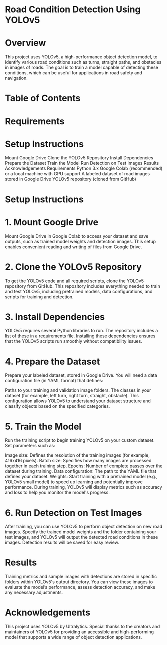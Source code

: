 # Road Condition Detection Using YOLOv5
# Overview
This project uses YOLOv5, a high-performance object detection model, to identify various road conditions such as turns, straight paths, and obstacles in images of roads. The goal is to train a model capable of detecting these conditions, which can be useful for applications in road safety and navigation.

# Table of Contents
# Requirements
# Setup Instructions
Mount Google Drive
Clone the YOLOv5 Repository
Install Dependencies
Prepare the Dataset
Train the Model
Run Detection on Test Images
Results
Acknowledgements
Requirements
Python 3.x
Google Colab (recommended) or a local machine with GPU support
A labeled dataset of road images stored in Google Drive
YOLOv5 repository (cloned from GitHub)
# Setup Instructions
# 1. Mount Google Drive
Mount Google Drive in Google Colab to access your dataset and save outputs, such as trained model weights and detection images. This setup enables convenient reading and writing of files from Google Drive.

# 2. Clone the YOLOv5 Repository
To get the YOLOv5 code and all required scripts, clone the YOLOv5 repository from GitHub. This repository includes everything needed to train and test YOLOv5, including pretrained models, data configurations, and scripts for training and detection.

# 3. Install Dependencies
YOLOv5 requires several Python libraries to run. The repository includes a list of these in a requirements file. Installing these dependencies ensures that the YOLOv5 scripts run smoothly without compatibility issues.

# 4. Prepare the Dataset
Prepare your labeled dataset, stored in Google Drive. You will need a data configuration file (in YAML format) that defines:

Paths to your training and validation image folders.
The classes in your dataset (for example, left turn, right turn, straight, obstacle). This configuration allows YOLOv5 to understand your dataset structure and classify objects based on the specified categories.
# 5. Train the Model
Run the training script to begin training YOLOv5 on your custom dataset. Set parameters such as:

Image size: Defines the resolution of the training images (for example, 416x416 pixels).
Batch size: Specifies how many images are processed together in each training step.
Epochs: Number of complete passes over the dataset during training.
Data configuration: The path to the YAML file that defines your dataset.
Weights: Start training with a pretrained model (e.g., YOLOv5 small model) to speed up learning and potentially improve performance.
During training, YOLOv5 will display metrics such as accuracy and loss to help you monitor the model's progress.

# 6. Run Detection on Test Images
After training, you can use YOLOv5 to perform object detection on new road images. Specify the trained model weights and the folder containing your test images, and YOLOv5 will output the detected road conditions in these images. Detection results will be saved for easy review.

# Results
Training metrics and sample images with detections are stored in specific folders within YOLOv5's output directory. You can view these images to evaluate the model’s performance, assess detection accuracy, and make any necessary adjustments.

# Acknowledgements
This project uses YOLOv5 by Ultralytics. Special thanks to the creators and maintainers of YOLOv5 for providing an accessible and high-performing model that supports a wide range of object detection applications.
